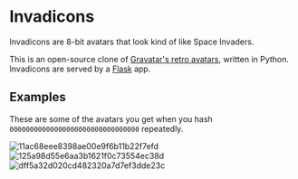 # Invadicons

Invadicons are 8-bit avatars that look kind of like Space Invaders.

This is an open-source clone of [Gravatar's retro avatars](https://en.gravatar.com/site/implement/images/#default-image), written in Python. Invadicons are served by a [Flask](http://flask.pocoo.org/) app.


## Examples

These are some of the avatars you get when you hash `00000000000000000000000000000000` repeatedly.

![11ac68eee8398ae00e9f6b11b22f7efd](/benwebber/invadicons/raw/master/doc/img/11ac68eee8398ae00e9f6b11b22f7efd.png)
![125a98d55e6aa3b1621f0c73554ec38d](/benwebber/invadicons/raw/master/doc/img/125a98d55e6aa3b1621f0c73554ec38d.png)
![dff5a32d020cd482320a7d7ef3dde23c](/benwebber/invadicons/raw/master/doc/img/dff5a32d020cd482320a7d7ef3dde23c.png)
